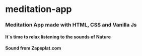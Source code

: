 # meditation-app
### Meditation App made with HTML, CSS and Vanilla Js 
#### It´s time to relax listening to the sounds of Nature 

#### Sound from Zapsplat.com 
